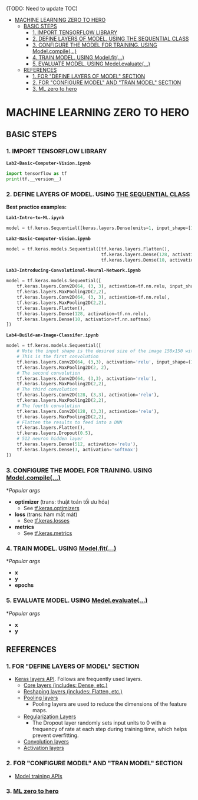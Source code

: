 (TODO: Need to update TOC)

- [MACHINE LEARNING ZERO TO HERO](#machine-learning-zero-to-hero)
  - [BASIC STEPS](#basic-steps)
    - [1. IMPORT TENSORFLOW LIBRARY](#1-import-tensorflow-library)
    - [2. DEFINE LAYERS OF MODEL. USING THE SEQUENTIAL CLASS](#2-define-layers-of-model-using-the-sequential-class)
    - [3. CONFIGURE THE MODEL FOR TRAINING. USING Model.compile(...)](#3-configure-the-model-for-training-using-modelcompile)
    - [4. TRAIN MODEL. USING Model.fit(...)](#4-train-model-using-modelfit)
    - [5. EVALUATE MODEL. USING Medel.evaluate(...)](#5-evaluate-model-using-medelevaluate)
  - [REFERENCES](#references)
    - [1. FOR "DEFINE LAYERS OF MODEL" SECTION](#1-for-define-layers-of-model-section)
    - [2. FOR "CONFIGURE MODEL" AND "TRAN MODEL" SECTION](#2-for-configure-model-and-tran-model-section)
    - [3. ML zero to hero](#3-ml-zero-to-hero)

# MACHINE LEARNING ZERO TO HERO

## BASIC STEPS

### 1. IMPORT TENSORFLOW LIBRARY

**`Lab2-Basic-Computer-Vision.ipynb`**

```python
import tensorflow as tf
print(tf.__version__)
```

### 2. DEFINE LAYERS OF MODEL. USING [THE SEQUENTIAL CLASS](https://keras.io/api/models/sequential/)

**Best practice examples:**

**`Lab1-Intro-to-ML.ipynb`**

```python
model = tf.keras.Sequential([keras.layers.Dense(units=1, input_shape=[1])])
```

**`Lab2-Basic-Computer-Vision.ipynb`**

```python
model = tf.keras.models.Sequential([tf.keras.layers.Flatten(),
                                    tf.keras.layers.Dense(128, activation=tf.nn.relu),
                                    tf.keras.layers.Dense(10, activation=tf.nn.softmax)])
```

**`Lab3-Introducing-Convolutional-Neural-Network.ipynb`**

```python
model = tf.keras.models.Sequential([
    tf.keras.layers.Conv2D(64, (3, 3), activation=tf.nn.relu, input_shape=(28, 28, 1)),
    tf.keras.layers.MaxPooling2D(2,2),
    tf.keras.layers.Conv2D(64, (3, 3), activation=tf.nn.relu),
    tf.keras.layers.MaxPooling2D(2,2),
    tf.keras.layers.Flatten(),
    tf.keras.layers.Dense(128, activation=tf.nn.relu),
    tf.keras.layers.Dense(10, activation=tf.nn.softmax)
])
```

**`Lab4-Build-an-Image-Classifer.ipynb`**

```python
model = tf.keras.models.Sequential([
    # Note the input shape is the desired size of the image 150x150 with 3 bytes color
    # This is the first convolution
    tf.keras.layers.Conv2D(64, (3,3), activation='relu', input_shape=(150, 150, 3)),
    tf.keras.layers.MaxPooling2D(2, 2),
    # The second convolution
    tf.keras.layers.Conv2D(64, (3,3), activation='relu'),
    tf.keras.layers.MaxPooling2D(2,2),
    # The third convolution
    tf.keras.layers.Conv2D(128, (3,3), activation='relu'),
    tf.keras.layers.MaxPooling2D(2,2),
    # The fourth convolution
    tf.keras.layers.Conv2D(128, (3,3), activation='relu'),
    tf.keras.layers.MaxPooling2D(2,2),
    # Flatten the results to feed into a DNN
    tf.keras.layers.Flatten(),
    tf.keras.layers.Dropout(0.5),
    # 512 neuron hidden layer
    tf.keras.layers.Dense(512, activation='relu'),
    tf.keras.layers.Dense(3, activation='softmax')
])
```

### 3. CONFIGURE THE MODEL FOR TRAINING. USING [Model.compile(...)](https://keras.io/api/models/model_training_apis/#compile-method)

**Popular *args**

* **optimizer** (trans: thuật toán tối ưu hóa)
  + See [tf.keras.optimizers](https://keras.io/api/optimizers/)
* **loss** (trans: hàm mất mát)
  + See [tf.keras.losses](https://keras.io/api/losses/)
* **metrics**
  + See [tf.keras.metrics](https://keras.io/api/metrics/)

### 4. TRAIN MODEL. USING [Model.fit(...)](https://keras.io/api/models/model_training_apis/#fit-method)

**Popular *args**

* **x**
* **y**
* **epochs**

### 5. EVALUATE MODEL. USING [Medel.evaluate(...)](https://keras.io/api/models/model_training_apis/#evaluate-method)

**Popular *args**

* **x**
* **y**

## REFERENCES

### 1. FOR "DEFINE LAYERS OF MODEL" SECTION
* [Keras layers API](https://keras.io/api/layers/). Follows are frequently used layers.
  + [Core layers (includes: Dense, etc.)](https://keras.io/api/layers/core_layers/)
  + [Reshaping layers (includes: Flatten, etc.)](https://keras.io/api/layers/reshaping_layers/)
  + [Pooling layers](https://keras.io/api/layers/pooling_layers/)
    - Pooling layers are used to reduce the dimensions of the feature maps.
  + [Regularization Layers](https://keras.io/api/layers/regularization_layers/)
    - The Dropout layer randomly sets input units to 0 with a frequency of rate at each step during training time, which helps prevent overfitting.
  + [Convolution layers](https://keras.io/api/layers/convolution_layers/)
  + [Activation layers](https://keras.io/api/layers/activation_layers/)
### 2. FOR "CONFIGURE MODEL" AND "TRAN MODEL" SECTION
* [Model training APIs](https://keras.io/api/models/model_training_apis)

### 3. [ML zero to hero](https://www.youtube.com/watch?v=NVsw-JrXv9I&list=PLQY2H8rRoyvxNqk9EV5VP5fS0cWEXW5QQ)

